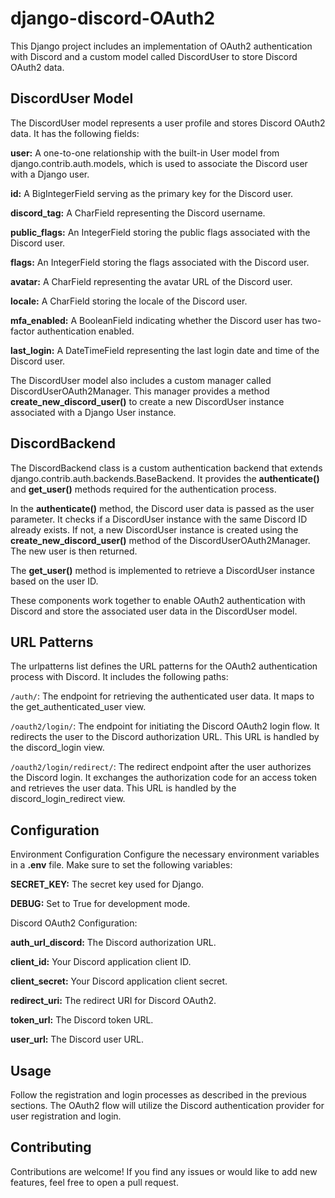 # django-discord-OAuth2
This Django project includes an implementation of OAuth2 authentication with Discord and a custom model called DiscordUser to store Discord OAuth2 data.

## DiscordUser Model
The DiscordUser model represents a user profile and stores Discord OAuth2 data. It has the following fields:


**user:** A one-to-one relationship with the built-in User model from django.contrib.auth.models, which is used to associate the Discord user with a Django user.

**id:** A BigIntegerField serving as the primary key for the Discord user.

**discord_tag:** A CharField representing the Discord username.

**public_flags:** An IntegerField storing the public flags associated with the Discord user.

**flags:** An IntegerField storing the flags associated with the Discord user.

**avatar:** A CharField representing the avatar URL of the Discord user.

**locale:** A CharField storing the locale of the Discord user.

**mfa_enabled:** A BooleanField indicating whether the Discord user has two-factor authentication enabled.

**last_login:** A DateTimeField representing the last login date and time of the Discord user.

The DiscordUser model also includes a custom manager called DiscordUserOAuth2Manager. This manager provides a method **create_new_discord_user()** to create a new DiscordUser instance associated with a Django User instance.


## DiscordBackend
The DiscordBackend class is a custom authentication backend that extends django.contrib.auth.backends.BaseBackend. It provides the **authenticate()** and **get_user()** methods required for the authentication process.

In the **authenticate()** method, the Discord user data is passed as the user parameter. It checks if a DiscordUser instance with the same Discord ID already exists. If not, a new DiscordUser instance is created using the **create_new_discord_user()** method of the DiscordUserOAuth2Manager. The new user is then returned.

The **get_user()** method is implemented to retrieve a DiscordUser instance based on the user ID.

These components work together to enable OAuth2 authentication with Discord and store the associated user data in the DiscordUser model.

## URL Patterns
The urlpatterns list defines the URL patterns for the OAuth2 authentication process with Discord. It includes the following paths:

```/auth/```: The endpoint for retrieving the authenticated user data. It maps to the get_authenticated_user view.

```/oauth2/login/```: The endpoint for initiating the Discord OAuth2 login flow. It redirects the user to the Discord authorization URL. This URL is handled by the discord_login view.

```/oauth2/login/redirect/```: The redirect endpoint after the user authorizes the Discord login. It exchanges the authorization code for an access token and retrieves the user data. This URL is handled by the discord_login_redirect view.

## Configuration
Environment Configuration
Configure the necessary environment variables in a **.env** file. Make sure to set the following variables:

**SECRET_KEY:** The secret key used for Django.

**DEBUG:** Set to True for development mode.

Discord OAuth2 Configuration:

**auth_url_discord:** The Discord authorization URL.

**client_id:** Your Discord application client ID.

**client_secret:** Your Discord application client secret.

**redirect_uri:** The redirect URI for Discord OAuth2.

**token_url:** The Discord token URL.

**user_url:** The Discord user URL.

## Usage

Follow the registration and login processes as described in the previous sections. The OAuth2 flow will utilize the Discord authentication provider for user registration and login.

## Contributing

Contributions are welcome! If you find any issues or would like to add new features, feel free to open a pull request.
